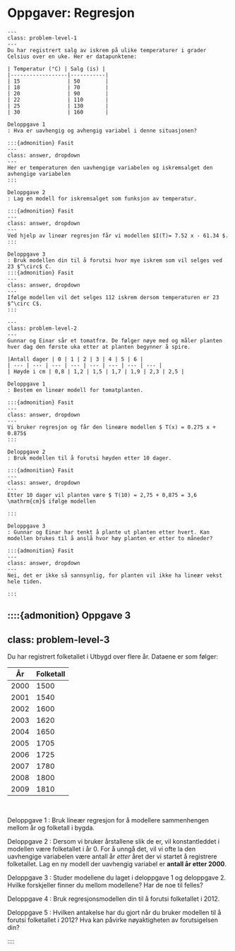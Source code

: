 # Oppgaver: Regresjon
````{admonition} Oppgave 1
---
class: problem-level-1
---
Du har registrert salg av iskrem på ulike temperaturer i grader Celsius over en uke. Her er datapunktene:

| Temperatur (°C) | Salg (is) |
|------------------|-----------|
| 15               | 50        |
| 18               | 70        |
| 20               | 90        |
| 22               | 110       |
| 25               | 130       |
| 30               | 160       |

Deloppgave 1
: Hva er uavhengig og avhengig variabel i denne situasjonen?

:::{admonition} Fasit
---
class: answer, dropdown
---
Her er temperaturen den uavhengige variabelen og iskremsalget den avhengige variabelen
:::

Deloppgave 2
: Lag en modell for iskremsalget som funksjon av temperatur. 

:::{admonition} Fasit
---
class: answer, dropdown
---
Ved hjelp av lineær regresjon får vi modellen $I(T)= 7.52 x - 61.34 $. 
:::

Deloppgave 3
: Bruk modellen din til å forutsi hvor mye iskrem som vil selges ved 23 $^\circ$ C. 
:::{admonition} Fasit
---
class: answer, dropdown
---
Ifølge modellen vil det selges 112 iskrem dersom temperaturen er 23 $^\circ C$. 
:::
````

````{admonition} Oppgave 2
---
class: problem-level-2
---
Gunnar og Einar sår et tomatfrø. De følger nøye med og måler planten hver dag den første uka etter at planten begynner å spire. 

|Antall dager | 0 | 1 | 2 | 3 | 4 | 5 | 6 |
| --- | --- | --- | --- | --- | --- | --- | --- |
| Høyde i cm | 0,8 | 1,2 | 1,5 | 1,7 | 1,9 | 2,3 | 2,5 |

Deloppgave 1
: Bestem en lineær modell for tomatplanten. 

:::{admonition} Fasit
---
class: answer, dropdown
---
Vi bruker regresjon og får den lineære modellen $ T(x) = 0.275 x + 0.875$
:::

Deloppgave 2
: Bruk modellen til å forutsi høyden etter 10 dager.

:::{admonition} Fasit
---
class: answer, dropdown
---
Etter 10 dager vil planten være $ T(10) = 2,75 + 0,875 = 3,6 \mathrm{cm}$ ifølge modellen

:::

Deloppgave 3
: Gunnar og Einar har tenkt å plante ut planten etter hvert. Kan modellen brukes til å anslå hvor høy planten er etter to måneder?

:::{admonition} Fasit
---
class: answer, dropdown
---
Nei, det er ikke så sannsynlig, for planten vil ikke ha lineær vekst hele tiden. 

:::
````

::::{admonition} Oppgave 3
---
class: problem-level-3
---
Du har registrert folketallet i Utbygd over flere år. Dataene er som følger:

| År      | Folketall |
|---------|-----------|
| 2000    | 1500      |
| 2001    | 1540      |
| 2002    | 1600      |
| 2003    | 1620      |
| 2004    | 1650      |
| 2005    | 1705      |
| 2006    | 1725      |
| 2007    | 1780      |
| 2008    | 1800      |
| 2009    | 1810      |

<br>

Deloppgave 1
: Bruk lineær regresjon for å modellere sammenhengen mellom år og folketall i bygda.

Deloppgave 2
: Dersom vi bruker årstallene slik de er, vil konstantleddet i modellen være folketallet i år 0. For å unngå det, vil vi ofte la den uavhengige variabelen være antall år *etter* året der vi startet å registrere folketallet. Lag en ny modell der uavhengig variabel er **antall år etter 2000**. 

Deloppgave 3
: Studer modellene du laget i deloppgave 1 og deloppgave 2. Hvilke forskjeller finner du mellom modellene? Har de noe til felles?

Deloppgave 4
: Bruk regresjonsmodellen din til å forutsi folketallet i 2012. 

Deloppgave 5
: Hvilken antakelse har du gjort når du bruker modellen til å forutsi folketallet i 2012? Hva kan påvirke nøyaktigheten av forutsigelsen din?

::::